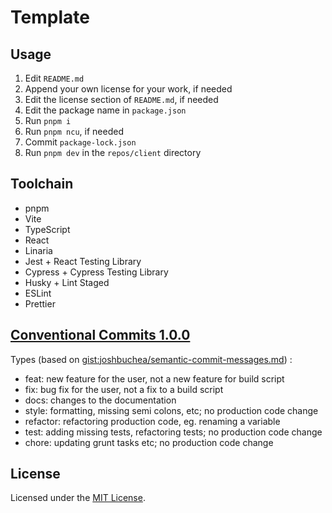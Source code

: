 # Template

## Usage

1. Edit `README.md`
2. Append your own license for your work, if needed
3. Edit the license section of `README.md`, if needed
4. Edit the package name in `package.json`
5. Run `pnpm i`
6. Run `pnpm ncu`, if needed
7. Commit `package-lock.json`
8. Run `pnpm dev` in the `repos/client` directory

## Toolchain

- pnpm
- Vite
- TypeScript
- React
- Linaria
- Jest + React Testing Library
- Cypress + Cypress Testing Library
- Husky + Lint Staged
- ESLint
- Prettier

## [Conventional Commits 1.0.0](https://www.conventionalcommits.org/en/v1.0.0/)

Types (based on [gist:joshbuchea/semantic-commit-messages.md](https://gist.github.com/joshbuchea/6f47e86d2510bce28f8e7f42ae84c716)) :

- feat: new feature for the user, not a new feature for build script
- fix: bug fix for the user, not a fix to a build script
- docs: changes to the documentation
- style: formatting, missing semi colons, etc; no production code change
- refactor: refactoring production code, eg. renaming a variable
- test: adding missing tests, refactoring tests; no production code change
- chore: updating grunt tasks etc; no production code change

## License

Licensed under the [MIT License](LICENSE).
